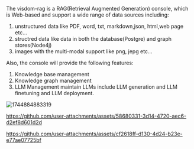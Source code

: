 The visdom-rag is a RAG(Retrieval Augmented Generation) console, which is Web-based and support a wide range of data sources including:
1. unstructured data like PDF, word, txt, markdown,json, html,web page etc...
2. structred data like data in both the database(Postgre) and graph stores(Node4j)
3. images with the multi-modal support like png, jepg etc...

Also, the console will provide the following features:
1. Knowledge base management
2. Knowledge graph management
3. LLM Management maintain LLMs include LLM generation and LLM finetuning and LLM deployment.


![1744884883319](https://github.com/user-attachments/assets/24f0e500-adf4-42e5-b3d7-708995726daa)




https://github.com/user-attachments/assets/58680331-3d14-4720-aec6-d2ef8d601d2d



https://github.com/user-attachments/assets/cf2618ff-d130-4d24-b23e-e77ae07725bf

